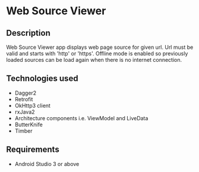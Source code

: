 # Web Source Viewer

## Description
Web Source Viewer app displays web page source for given url. 
Url must be valid and starts with 'http' or 'https'. 
Offline mode is enabled so previously loaded sources can be load again 
when there is no internet connection.

## Technologies used
* Dagger2
* Retrofit
* OkHttp3 client
* rxJava2
* Architecture components i.e. ViewModel and LiveData
* ButterKnife
* Timber

## Requirements
* Android Studio 3 or above
